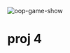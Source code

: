 ![oop-game-show](https://user-images.githubusercontent.com/17027312/119741286-b1550900-be85-11eb-8e56-70c92b034f5a.jpeg)
# proj 4
